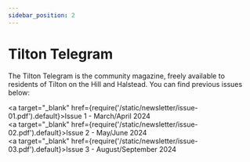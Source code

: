 ```yaml
---
sidebar_position: 2
---
```


# Tilton Telegram

The Tilton Telegram is the community magazine, freely available to residents of Tilton on the Hill and Halstead.
You can find previous issues below:

<a target="\_blank" href={require('/static/newsletter/issue-01.pdf').default}>Issue 1 - March/April 2024</a><br />
<a target="\_blank" href={require('/static/newsletter/issue-02.pdf').default}>Issue 2 - May/June 2024</a><br />
<a target="\_blank" href={require('/static/newsletter/issue-03.pdf').default}>Issue 3 - August/September 2024</a>